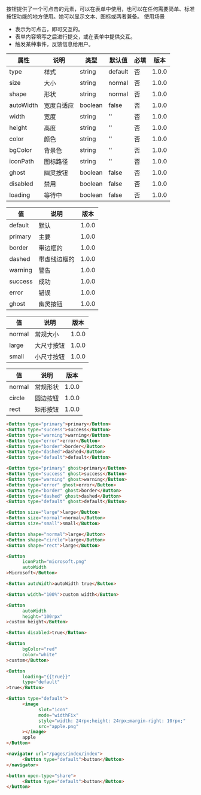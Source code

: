 <Description>
      <Text type='desc'>
           按钮提供了一个可点击的元素，可以在表单中使用，也可以在任何需要简单、标准按钮功能的地方使用。她可以显示文本、图标或两者兼备。
      </Text>
      <Text type='title'>使用场景</Text>
      <ul>
            <li>表示为可点击，即可交互的。</li>
            <li>表单内容填写之后进行提交，或在表单中提供交互。</li>
            <li>触发某种事件，反馈信息给用户。</li>
      </ul>
</Description>

| 属性 | 说明 | 类型 | 默认值 | 必填 | 版本 |
| - | - | - | - | - | - |
| type | 样式 | string | default | 否 | 1.0.0 |
| size | 大小 | string | normal | 否 | 1.0.0 |
| shape | 形状 | string | normal | 否 | 1.0.0 |
| autoWidth | 宽度自适应 | boolean | false | 否 | 1.0.0 |
| width | 宽度 | string | '' | 否 | 1.0.0 |
| height | 高度 | string | '' | 否 | 1.0.0 |
| color | 颜色 | string | '' | 否 | 1.0.0 |
| bgColor | 背景色 | string | '' | 否 | 1.0.0 |
| iconPath | 图标路径 | string | '' | 否 | 1.0.0 |
| ghost | 幽灵按钮 | boolean | false | 否 | 1.0.0 |
| disabled | 禁用 | boolean | false | 否 | 1.0.0 |
| loading | 等待中 | boolean | false | 否 | 1.0.0 |

<Title>type</Title>

| 值 | 说明 | 版本 |
| - | - | - |
| default | 默认 | 1.0.0 |
| primary | 主要 | 1.0.0 |
| border | 带边框的 | 1.0.0 |
| dashed | 带虚线边框的 | 1.0.0 |
| warning | 警告 | 1.0.0 |
| success | 成功 | 1.0.0 |
| error | 错误 | 1.0.0 |
| ghost | 幽灵按钮 | 1.0.0 |


<Title>size</Title>

| 值 | 说明 | 版本 |
| - | - | - |
| normal | 常规大小 | 1.0.0 |
| large | 大尺寸按钮 | 1.0.0 |
| small | 小尺寸按钮 | 1.0.0 |

<Title>shape</Title>

| 值 | 说明 | 版本 |
| - | - | - |
| normal | 常规形状 | 1.0.0 |
| circle | 圆边按钮 | 1.0.0 |
| rect | 矩形按钮 | 1.0.0 |

<Title>按钮类型</Title>

```html
<Button type="primary">primary</Button>
<Button type="success">success</Button>
<Button type="warning">warning</Button>
<Button type="error">error</Button>
<Button type="border">border</Button>
<Button type="dashed">dashed</Button>
<Button type="default">default</Button>
```

<Title>幽灵按钮</Title>

```html
<Button type="primary" ghost>primary</Button>
<Button type="success" ghost>success</Button>
<Button type="warning" ghost>warning</Button>
<Button type="error" ghost>error</Button>
<Button type="border" ghost>border</Button>
<Button type="dashed" ghost>dashed</Button>
<Button type="default" ghost>default</Button>
```

<Title>按钮大小</Title>

```html
<Button size="large">large</Button>
<Button size="normal">normal</Button>
<Button size="small">small</Button>
```

<Title>按钮形状</Title>

```html
<Button shape="normal">large</Button>
<Button shape="circle">large</Button>
<Button shape="rect">large</Button>
```

<Title>添加图标</Title>

```html
<Button 
      iconPath="microsoft.png"
      autoWidth
>Microsoft</Button>
```

<Title>宽度自适应</Title>

```html
<Button autoWidth>autoWidth true</Button>
```

<Title>自定义宽度</Title>

```html
<Button width="100%">custom width</Button>
```

<Title>自定义高度</Title>

```html
<Button 
      autoWidth 
      height="100rpx"
>custom height</Button>
```

<Title>不可点击</Title>

```html
<Button disabled>true</Button>
```

<Title>自定义样式</Title>

```html
<Button
      bgColor="red"
      color="white"
>custom</Button>
```

<Title>加载中</Title>

```html
<Button
      loading="{{true}}"
      type="default"
>true</Button>
```

<Title>自定义图标</Title>

```html
<Button type="default">
      <image
            slot="icon"
            mode="widthFix"
            style="width: 24rpx;height: 24rpx;margin-right: 10rpx;"
            src="apple.png"
      ></image>
      apple
</Button>
```

<Title>配合使用</Title>

```html
<navigator url="/pages/index/index">
      <Button type="default">button</Button>
</navigator>

<button open-type="share">
      <Button type="default">button</Button>
</button>
```